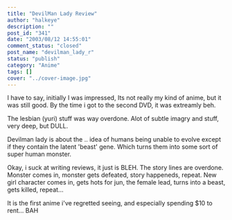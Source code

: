 ```yaml
---
title: "DevilMan Lady Review"
author: "halkeye"
description: ""
post_id: "341"
date: "2003/08/12 14:55:01"
comment_status: "closed"
post_name: "devilman_lady_r"
status: "publish"
category: "Anime"
tags: []
cover: "../cover-image.jpg"
---
```


I have to say, initially I was impressed, Its not really my kind of anime, but it was still good. By the time i got to the second DVD, it was extreamly beh.

The lesbian (yuri) stuff was way overdone. Alot of subtle imagry and stuff, very deep, but DULL.

Devilman lady is about the .. idea of humans being unable to evolve except if they contain the latent 'beast' gene. Which turns them into some sort of super human monster.

Okay, i suck at writing reviews, it just is BLEH. The story lines are overdone. Monster comes in, monster gets defeated, story happeneds, repeat. New girl character comes in, gets hots for jun, the female lead, turns into a beast, gets killed, repeat...

It is the first anime i've regretted seeing, and especially spending $10 to rent... BAH